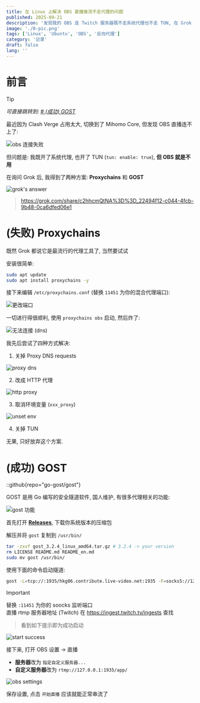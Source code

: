```yaml
---
title: 在 Linux 上解决 OBS 直播推流不走代理的问题
published: 2025-09-21
description: '发现我的 OBS 连 Twitch 服务器既不走系统代理也不走 TUN, 在 Grok 的推荐下发现了 GOST 反代工具 (同时适用于 Windows / Linux)'
image: './0-pic.png'
tags: ['Linux', 'Ubuntu', 'OBS', '反向代理']
category: '记录'
draft: false
lang: ''
---
```


# 前言

>[!TIP]
> *可直接跳转到: [# (成功) GOST](#成功-gost)*

最近因为 Clash Verge 占用太大, 切换到了 Mihomo Core, 但发现 OBS 直播连不上了:

![obs 连接失败](./1-cannot-connect.png)

但问题是: 我既开了系统代理, 也开了 TUN (`tun: enable: true`), **但 OBS 就是不用**

在询问 Grok 后, 我得到了两种方案: **Proxychains** 和 **GOST**

![grok's answer](./2-grok-answer.png)

> https://grok.com/share/c2hhcmQtNA%3D%3D_22494f12-c044-4fcb-9b48-0ca6dfed06e1

# (失败) Proxychains

既然 Grok 都说它是最流行的代理工具了, 当然要试试

安装很简单:

```bash
sudo apt update
sudo apt install proxychains -y
```

接下来编辑 `/etc/proxychains.conf` (替换 `11451` 为你的混合代理端口):

![更改端口](./3-change-port.png)

一切进行得很顺利, 使用 `proxychains obs` 启动, 然后炸了:

![无法连接 (dns)](./4-failed.png)

我先后尝试了四种方式解决:

1. 关掉 Proxy DNS requests

![proxy dns](./5-proxy-dns.png)

2. 改成 HTTP 代理

![http proxy](./6-http-proxy.png)

3. 取消环境变量 (`xxx_proxy`)

![unset env](./7-unset-env.png)

4. 关掉 TUN

无果, 只好放弃这个方案.

# (成功) GOST

::github{repo="go-gost/gost"}

GOST 是用 Go 编写的安全隧道软件, 国人维护, 有很多代理相关的功能:

![gost 功能](./8-gost.png)

首先打开 **[Releases](https://github.com/go-gost/gost/releases/latest)**, 下载你系统版本的压缩包

解压并将 `gost` 复制到 `/usr/bin/`

```bash
tar -zxvf gost_3.2.4_linux_amd64.tar.gz # 3.2.4 -> your version
rm LICENSE README.md README_en.md
sudo mv gost /usr/bin/
```

使用下面的命令启动隧道:

```bash
gost -L=tcp://:1935/hkg06.contribute.live-video.net:1935 -F=socks5://127.0.0.1:11451
```

> [!IMPORTANT]
> 替换 `:11451` 为你的 soocks 监听端口 <br/>
> 直播 rtmp 服务器地址 (Twitch) 在 https://ingest.twitch.tv/ingests 查找

> 看到如下提示即为成功启动

![start success](./9-started.png)

接下来, 打开 OBS 设置 -> 直播

- **服务器**改为 `指定自定义服务器...`
- **自定义服务器**改为 `rtmp://127.0.0.1:1935/app/`

![obs settings](./10-obs-setting.png)

保存设置, 点击 `开始直播` 应该就能正常串流了
